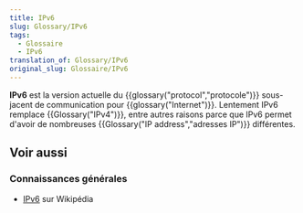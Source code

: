 ```yaml
---
title: IPv6
slug: Glossary/IPv6
tags:
  - Glossaire
  - IPv6
translation_of: Glossary/IPv6
original_slug: Glossaire/IPv6
---
```

**IPv6** est la version actuelle du {{glossary("protocol","protocole")}} sous-jacent de communication pour {{glossary("Internet")}}. Lentement IPv6 remplace {{Glossary("IPv4")}}, entre autres raisons parce que IPv6 permet d'avoir de nombreuses {{Glossary("IP address","adresses IP")}} différentes.

## Voir aussi

### Connaissances générales

- [IPv6](https://fr.wikipedia.org/wiki/IPv6) sur Wikipédia
